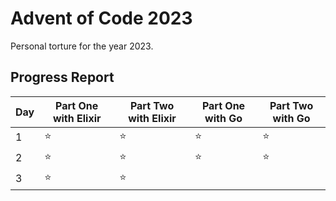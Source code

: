 # Advent of Code 2023

Personal torture for the year 2023.

## Progress Report
Day | Part One with Elixir | Part Two with Elixir | Part One with Go | Part Two with Go
--- | --- | --- | --- | ---
1 | :star: | :star: | :star: | :star:
2 | :star: | :star: | :star: | :star:
3 | :star: | :star: | | 
